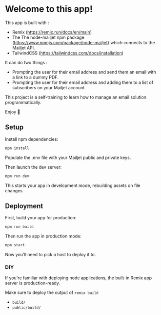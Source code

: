 # Welcome to this app!

This app is built with :
- Remix (https://remix.run/docs/en/main) 
- The The node-mailjet npm package (https://www.npmjs.com/package/node-mailjet) which connects to the Mailjet API.
- TailwindCSS (https://tailwindcss.com/docs/installation)

It can do two things :
- Prompting the user for their email address and send them an email with a link to a dummy PDF.
- Prompting the user for their email address and adding them to a list of subscribers on your Mailjet account.

This project is a self-training to learn how to manage an email solution programmatically.

Enjoy 🙌

## Setup

Install npm dependencies:

```sh
npm install
```

Populate the .env file with your Mailjet public and private keys.

Then launch the dev server:

```sh
npm run dev
```


This starts your app in development mode, rebuilding assets on file changes.

## Deployment

First, build your app for production:

```sh
npm run build
```

Then run the app in production mode:

```sh
npm start
```

Now you'll need to pick a host to deploy it to.

### DIY

If you're familiar with deploying node applications, the built-in Remix app server is production-ready.

Make sure to deploy the output of `remix build`

- `build/`
- `public/build/`
